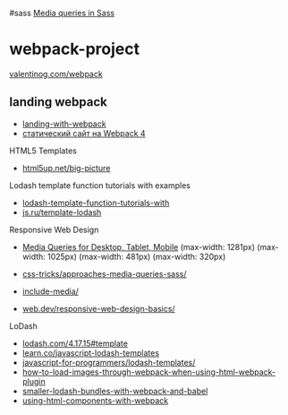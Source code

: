#sass
[Media queries in Sass](http://thesassway.com/intermediate/responsive-web-design-part-2)

# webpack-project
[valentinog.com/webpack](https://www.valentinog.com/blog/webpack/)

## landing webpack
- [landing-with-webpack](https://medium.com/@jonas_duri/build-a-landing-page-with-webpack-4-6efe83deb7fe)
- [статический сайт на Webpack 4](https://habr.com/ru/post/350886/)

HTML5 Templates
- [html5up.net/big-picture](https://html5up.net/big-picture)

Lodash template function tutorials with examples
- [lodash-template-function-tutorials-with](https://www.cloudhadoop.com/2018/08/lodash-template-function-tutorials-with.html)
- [js.ru/template-lodash](https://learn.javascript.ru/template-lodash)

Responsive Web Design
- [Media Queries for Desktop, Tablet, Mobile](https://gist.github.com/gokulkrishh/242e68d1ee94ad05f488)
(max-width: 1281px)
(max-width: 1025px)
(max-width: 481px)
(max-width: 320px) 

- [css-tricks/approaches-media-queries-sass/](https://css-tricks.com/approaches-media-queries-sass/)
- [include-media/](https://eduardoboucas.github.io/include-media/)
- [web.dev/responsive-web-design-basics/](https://web.dev/responsive-web-design-basics/#breakpoints)



LoDash
- [lodash.com/4.17.15#template](https://lodash.com/docs/4.17.15#template)
- [learn.co/javascript-lodash-templates](https://learn.co/lessons/javascript-lodash-templates)
- [javascript-for-programmers/lodash-templates/](http://nicholasjohnson.com/javascript/javascript-for-programmers/exercises/lodash-templates/)
- [how-to-load-images-through-webpack-when-using-html-webpack-plugin](https://stackoverflow.com/questions/47126503/how-to-load-images-through-webpack-when-using-htmlwebpackplugin/47127094)
- [smaller-lodash-bundles-with-webpack-and-babel](https://nolanlawson.com/2018/03/20/smaller-lodash-bundles-with-webpack-and-babel/)
- [using-html-components-with-webpack](https://medium.com/hackernoon/using-html-components-with-webpack-f383797a5ca)

